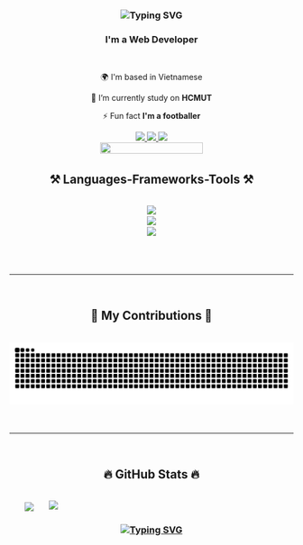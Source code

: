 
<h3 align="center" href="https://git.io/typing-svg"><img src="https://readme-typing-svg.herokuapp.com?font=Fira+Code&size=40&pause=950&center=true&vCenter=true&random=false&width=435&lines=Hi+there!%F0%9F%91%8B;I'm+Long!" alt="Typing SVG" /></h3>

<h3 align="center">I'm a Web Developer</h3>

<br/>

<div align="center">

 🌍 I'm based in Vietnamese 
 
 🔭 I’m currently study on **HCMUT**

 ⚡ Fun fact **I'm a footballer**
 
 </div>

<div align="center"> 
  <a href="mailto:long.thaibao2710@gmail.com">
    <img src="https://img.shields.io/badge/Gmail-333333?style=for-the-badge&logo=gmail&logoColor=red" />
  </a>
  <a href="https://www.linkedin.com/in/longthaibao27/">
    <img src="https://img.shields.io/badge/LinkedIn-0077B5?style=for-the-badge&logo=linkedin&logoColor=white"  />
  </a>
  <a href="https://portfoliooflong.my.canva.site/">
     <img src="https://img.shields.io/badge/Portfolio-FF5722?style=for-the-badge&logo=todoist&logoColor=white"  /> <!-- sqlite, safari, google-chrome are other good icon options -->
  </a>
</div>
 <div align="center"> <img src="https://res.cloudinary.com/dnvgwwx9s/image/upload/v1718527871/3d-rendering-cartoon-like-boy-ready-adventure_skozzm.png" style="height: 25%; width: 60%;"> </div>


<h2 align="center">⚒️ Languages-Frameworks-Tools ⚒️</h2>
<br/>
<div align="center">
    <img src="https://skillicons.dev/icons?i=nodejs,express,firebase,mongodb" /><br>
    <img src="https://skillicons.dev/icons?i=react,flutter,javascript,typescript,npm,yarn" /><br>
    <img src="https://skillicons.dev/icons?i=bootstrap,mui,mysql,html,css,sass,tailwind,vscode,figma,git" />
</div>
  <br/><br/><br/>
<hr/>
<br>
<div align="center">
  <h2>🐍 My Contributions 🐍</h2>
  <br>
  <img alt="snake eating my contributions" src="https://raw.githubusercontent.com/longthaibao/longthaibao/output/snake.svg" />
  <br/><br/><br/>
</div>

<hr/>
<br>
<h2 align="center">🔥 GitHub Stats 🔥</h2>
<!-- https://github.com/anuraghazra/github-readme-stats -->
<br>
<div align=center>
  <a href="#" title="longthaibao">
    <img width="315" align="center" src="https://github-readme-stats.vercel.app/api/top-langs/?username=longthaibao&hide=c%23,powershell,Mathematica,Ruby,Objective-C,Objective-C%2b%2b,Cuda&title_color=61dafb&text_color=ffffff&icon_color=61dafb&bg_color=20232a&langs_count=8&layout=compact&border_color=61dafb&hide_border=true" />
  </a>
  <a href="#" title="longthaibao">
    <img align="right" width="434" src="https://github-readme-stats.vercel.app/api?username=longthaibao&show_icons=true&theme=react&border_color=61dafb&hide_border=true" />
  </a>
</div>


<h3 align="center">
    <a href="https://git.io/typing-svg"><img src="https://readme-typing-svg.herokuapp.com?font=Fira+Code&weight=900&size=30&pause=950&center=true&vCenter=true&random=false&width=435&lines=Thanks+for+visiting!+%F0%9F%91%8B+;Manucian!" alt="Typing SVG" /></a>
</h3>
